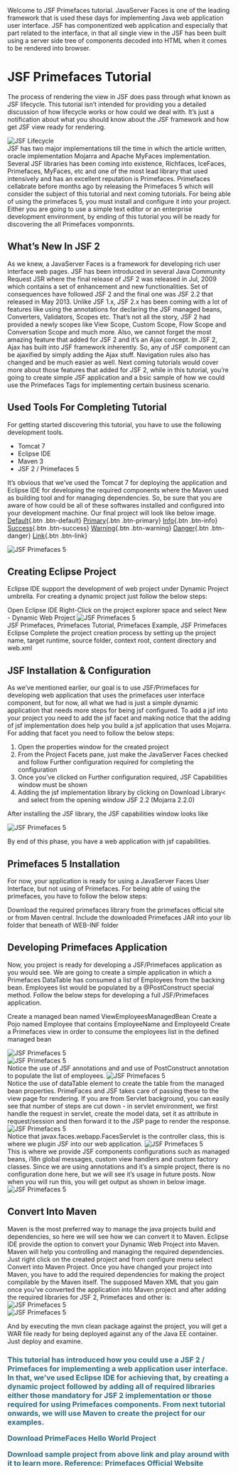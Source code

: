 Welcome to JSF Primefaces tutorial. JavaServer Faces is one of the leading framework that is used these days for implementing Java web application user interface. JSF has componentized web application and especially that part related to the interface, in that all single view in the JSF has been built using a server side tree of components decoded into HTML when it comes to be rendered into browser.
<h1>JSF Primefaces Tutorial</h1>

The process of rendering the view in JSF does pass through what known as JSF lifecycle. This tutorial isn’t intended for providing you a detailed discussion of how lifecycle works or how could we deal with. It’s just a notification about what you should know about the JSF framework and how get JSF view ready for rendering.

<image src="images/JSF-LifecycleI.png" alt="JSF Lifecycle" /><br/>
JSF has two major implementations till the time in which the article written, oracle implementation Mojarra and Apache MyFaces implementation. Several JSF libraries has been coming into existence, Richfaces, IceFaces, Primefaces, MyFaces, etc and one of the most lead library that used intensively and has an excellent reputation is Primefaces. Primefaces cellabrate before months ago by releasing the Primefaces 5 which will consider the subject of this tutorial and next coming tutorials. For being able of using the primefaces 5, you must install and configure it into your project. Either you are going to use a simple text editor or an enterprise development environment, by ending of this tutorial you will be ready for discovering the all Primefaces vomponrnts.

<h2>What’s New In JSF 2</h2>
As we knew, a JavaServer Faces is a framework for developing rich user interface web pages. JSF has been introduced in several Java Community Request JSR where the final release of JSF 2 was released in Jul, 2009 which contains a set of enhancement and new functionalities. Set of consequences have followed JSF 2 and the final one was JSF 2.2 that released in May 2013. Unlike JSF 1.x, JSF 2.x has been coming with a lot of features like using the annotations for declaring the JSF managed beans, Converters, Validators, Scopes etc. That’s not all the story, JSF 2 had provided a newly scopes like View Scope, Custom Scope, Flow Scope and Conversation Scope and much more. Also, we cannot forget the most amazing feature that added for JSF 2 and it’s an Ajax concept. In JSF 2, Ajax has built into JSF framework inherently. So, any of JSF component can be ajaxified by simply adding the Ajax stuff. Navigation rules also has changed and be much easier as well. Next coming tutorials would cover more about those features that added for JSF 2, while in this tutorial, you’re going to create simple JSF application and a bsic sample of how we could use the Primefaces Tags for implementing certain business scenario.

<h2>Used Tools For Completing Tutorial</h2>
For getting started discovering this tutorial, you have to use the following development tools.

- Tomcat 7
- Eclipse IDE
- Maven 3
- JSF 2 / Primefaces 5

It’s obvious that we’ve used the Tomcat 7 for deploying the application and Eclipse IDE for developing the required components where the Maven used as building tool and for managing dependencies. So, be sure that you are aware of how could be all of these softwares installed and configured into your development machine. Our final project will look like below image.
[Default](#){.btn .btn-default}
[Primary](#){.btn .btn-primary}
[Info](#){.btn .btn-info}
[Success](#){.btn .btn-success}
[Warning](#){.btn .btn-warning}
[Danger](#){.btn .btn-danger}
[Link](#){.btn .btn-link}

<image src="images/PrimeFaces-Example-Project.png" alt="JSF Primefaces 5" /><br/>

<h2>Creating Eclipse Project</h2>
Eclipse IDE support the development of web project under Dynamic Project umbrella. For creating a dynamic project just follow the below steps:

Open Eclipse IDE
Right-Click on the project explorer space and select New - Dynamic Web Project
<image src="images/New-Dynamic-Web-Project.png" alt="JSF Primefaces 5" /><br/>
JSF Primefaces, Primefaces Tutorial, Primefaces Example, JSF Primefaces Eclipse
Complete the project creation process by setting up the project name, target runtime, source folder, context root, content directory and web.xml

<h2>JSF Installation & Configuration</h2>
As we’ve mentioned earlier, our goal is to use JSF/Primefaces for developing web application that uses the primefaces user interface component, but for now, all what we had is just a simple dynamic application that needs more steps for being jsf configured. To add a jsf into your project you need to add the jsf facet and making notice that the adding of jsf implementation does help you build a jsf application that uses Mojarra. For adding that facet you need to follow the below steps:

1. Open the properties window for the created project
2. From the Project Facets pane, just make the JavaServer Faces checked and follow Further configuration required for completing the configuration
3. Once you’ve clicked on Further configuration required, JSF Capabilities window must be shown
4. Adding the jsf implementation library by clicking on Download Library< and select from the opening window JSF 2.2 (Mojarra 2.2.0)

After installing the JSF library, the JSF capabilities window looks like

<image src="images/JSF-Library-Installed.png" alt="JSF Primefaces 5" /><br/>

By end of this phase, you have a web application with jsf capabilities.

<h2>Primefaces 5 Installation</h2>
For now, your application is ready for using a JavaServer Faces User Interface, but not using of Primefaces. For being able of using the primefaces, you have to follow the below steps:

Download the required primefaces library from the primefaces official site or from Maven central.
Include the downloaded Primefaces JAR into your lib folder that beneath of WEB-INF folder

<h2>Developing Primefaces Application</h2>
Now, you project is ready for developing a JSF/Primefaces application as you would see. We are going to create a simple application in which a Primefaces DataTable has consumed a list of Employees from the backing bean. Employees list would be populated by a @PostConstruct special method. Follow the below steps for developing a full JSF/Primefaces application.

Create a managed bean named ViewEmployeesManagedBean
Create a Pojo named Employee that contains EmployeeName and EmployeeId
Create a Primefaces view in order to consume the employees list in the defined managed bean

<image src="images/jsf_tutorial1.png" alt="JSF Primefaces 5" /><br/>
<image src="images/sf-java-tutorial.png" alt="JSF Primefaces 5" /><br/>
Notice the use of JSF annotations and and use of PostConstruct annotation to populate the list of employees.
<image src="images/jsf html tutorial.png" alt="JSF Primefaces 5" /><br/>
Notice the use of dataTable element to create the table from the managed bean properties. PrimeFaces and JSF takes care of passing these to the view page for rendering. If you are from Servlet background, you can easily see that number of steps are cut down - in servlet environment, we first handle the request in servlet, create the model data, set it as attribute in request/session and then forward it to the JSP page to render the response.
<image src="images/jsf xml tutorial.png" alt="JSF Primefaces 5" /><br/>
Notice that javax.faces.webapp.FacesServlet is the controller class, this is where we plugin JSF into our web application.
<image src="images/config jsf tutorial.png"   alt="JSF Primefaces 5" /><br/>
This is where we provide JSF components configurations such as managed beans, i18n global messages, custom view handlers and custom factory classes. Since we are using annotations and it’s a simple project, there is no configuration done here, but we will see it’s usage in future posts. Now when you will run this, you will get output as shown in below image.
<image src="images/JSF-Primefaces-Simple-Demo.png" alt="JSF Primefaces 5" /><br/>

<h2>Convert Into Maven</h2>
Maven is the most preferred way to manage the java projects build and dependencies, so here we will see how we can convert it to Maven. Eclipse IDE provide the option to convert your Dynamic Web Project into Maven. Maven will help you controlling and managing the required dependencies. Just right click on the created project and from configure menu select Convert into Maven Project. Once you have changed your project into Maven, you have to add the required dependencies for making the project compilable by the Maven itself. The supposed Maven XML that you gain once you’ve converted the application into Maven project and after adding the required libraries for JSF 2, Primefaces and other is:
<image src="images/tuto1.png" alt="JSF Primefaces 5" /><br/>
<image src="images/tuto 2.png" alt="JSF Primefaces 5" /><br/>

And by executing the mvn clean package against the project, you will get a WAR file ready for being deployed against any of the Java EE container. Just deploy and examine.

<h3 style="color: #2e6c80;">
This tutorial has introduced how you could use a JSF 2 / Primefaces for implementing a web application user interface. In that, we’ve used Eclipse IDE for achieving that, by creating a dynamic project followed by adding all of required libraries either those mandatory for JSF 2 implementation or those required for using Primefaces components. From next tutorial onwards, we will use Maven to create the project for our examples.

Download PrimeFaces Hello World Project

Download sample project from above link and play around with it to learn more. Reference: Primefaces Official Website
</h3>